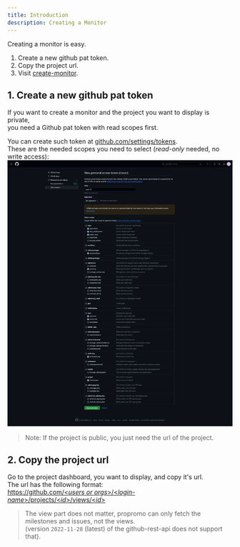 ```yaml
---
title: Introduction
description: Creating a Monitor
---
```


Creating a monitor is easy.  

1. Create a new github pat token.
2. Copy the project url.
3. Visit [create-monitor](https://propromo.duckdns.org/create-monitor).

## 1. Create a new github pat token

If you want to create a monitor and the project you want to display is private,  
you need a Github pat token with read scopes first.  

You can create such token at [github.com/settings/tokens](https://github.com/settings/tokens).  
These are the needed scopes you need to select (*read-only* needed, no write access):  
![classic-token-scope](../../../assets/classic-token-scope.png)

> Note: If the project is public, you just need the url of the project.  

## 2. Copy the project url

Go to the project dashboard, you want to display, and copy it's url.  
The url has the following format:  
[https://github.com/<_users or orgs_>/<_login-name_>/projects/<_id_>/views/<_id_>](https://github.com/orgs/propromo-software/projects/1/views/6)

> The view part does not matter, propromo can only fetch the milestones and issues, not the views.  
> (version `2022-11-28` (latest) of the github-rest-api does not support that).

